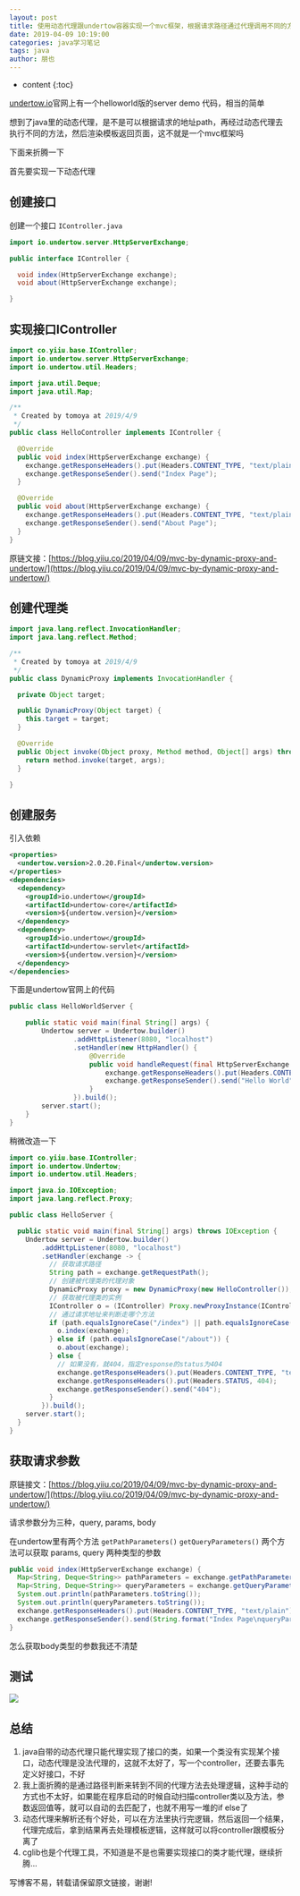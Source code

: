 ```yaml
---
layout: post
title: 使用动态代理跟undertow容器实现一个mvc框架，根据请求路径通过代理调用不同的方法执行
date: 2019-04-09 10:19:00
categories: java学习笔记
tags: java
author: 朋也
---
```


* content
{:toc}

[undertow.io](undertow.io)官网上有一个helloworld版的server demo 代码，相当的简单

想到了java里的动态代理，是不是可以根据请求的地址path，再经过动态代理去执行不同的方法，然后渲染模板返回页面，这不就是一个mvc框架吗

下面来折腾一下

首先要实现一下动态代理







## 创建接口

创建一个接口 `IController.java`

```java
import io.undertow.server.HttpServerExchange;

public interface IController {

  void index(HttpServerExchange exchange);
  void about(HttpServerExchange exchange);

}
```

## 实现接口IController

```java
import co.yiiu.base.IController;
import io.undertow.server.HttpServerExchange;
import io.undertow.util.Headers;

import java.util.Deque;
import java.util.Map;

/**
 * Created by tomoya at 2019/4/9
 */
public class HelloController implements IController {

  @Override
  public void index(HttpServerExchange exchange) {
    exchange.getResponseHeaders().put(Headers.CONTENT_TYPE, "text/plain");
    exchange.getResponseSender().send("Index Page");
  }

  @Override
  public void about(HttpServerExchange exchange) {
    exchange.getResponseHeaders().put(Headers.CONTENT_TYPE, "text/plain");
    exchange.getResponseSender().send("About Page");
  }
}
```

原链文接：[https://blog.yiiu.co/2019/04/09/mvc-by-dynamic-proxy-and-undertow/](https://blog.yiiu.co/2019/04/09/mvc-by-dynamic-proxy-and-undertow/)

## 创建代理类

```java
import java.lang.reflect.InvocationHandler;
import java.lang.reflect.Method;

/**
 * Created by tomoya at 2019/4/9
 */
public class DynamicProxy implements InvocationHandler {

  private Object target;

  public DynamicProxy(Object target) {
    this.target = target;
  }

  @Override
  public Object invoke(Object proxy, Method method, Object[] args) throws Throwable {
    return method.invoke(target, args);
  }

}
```

## 创建服务

引入依赖

```xml
<properties>
  <undertow.version>2.0.20.Final</undertow.version>
</properties>
<dependencies>
  <dependency>
    <groupId>io.undertow</groupId>
    <artifactId>undertow-core</artifactId>
    <version>${undertow.version}</version>
  </dependency>
  <dependency>
    <groupId>io.undertow</groupId>
    <artifactId>undertow-servlet</artifactId>
    <version>${undertow.version}</version>
  </dependency>
</dependencies>
```

下面是undertow官网上的代码

```java
public class HelloWorldServer {

    public static void main(final String[] args) {
        Undertow server = Undertow.builder()
                .addHttpListener(8080, "localhost")
                .setHandler(new HttpHandler() {
                    @Override
                    public void handleRequest(final HttpServerExchange exchange) throws Exception {
                        exchange.getResponseHeaders().put(Headers.CONTENT_TYPE, "text/plain");
                        exchange.getResponseSender().send("Hello World");
                    }
                }).build();
        server.start();
    }
}
```

稍微改造一下

```java
import co.yiiu.base.IController;
import io.undertow.Undertow;
import io.undertow.util.Headers;

import java.io.IOException;
import java.lang.reflect.Proxy;

public class HelloServer {

  public static void main(final String[] args) throws IOException {
    Undertow server = Undertow.builder()
        .addHttpListener(8080, "localhost")
        .setHandler(exchange -> {
          // 获取请求路径
          String path = exchange.getRequestPath();
          // 创建被代理类的代理对象
          DynamicProxy proxy = new DynamicProxy(new HelloController());
          // 获取被代理类的实例
          IController o = (IController) Proxy.newProxyInstance(IController.class.getClassLoader(), new Class[]{IController.class}, proxy);
          // 通过请求地址来判断走哪个方法
          if (path.equalsIgnoreCase("/index") || path.equalsIgnoreCase("/")) {
            o.index(exchange);
          } else if (path.equalsIgnoreCase("/about")) {
            o.about(exchange);
          } else {
            // 如果没有，就404，指定response的status为404
            exchange.getResponseHeaders().put(Headers.CONTENT_TYPE, "text/plain");
            exchange.getResponseHeaders().put(Headers.STATUS, 404);
            exchange.getResponseSender().send("404");
          }
        }).build();
    server.start();
  }
}
```

## 获取请求参数

原链接文：[https://blog.yiiu.co/2019/04/09/mvc-by-dynamic-proxy-and-undertow/](https://blog.yiiu.co/2019/04/09/mvc-by-dynamic-proxy-and-undertow/)

请求参数分为三种，query, params, body

在undertow里有两个方法 `getPathParameters()` `getQueryParameters()` 两个方法可以获取 params, query 两种类型的参数

```java
public void index(HttpServerExchange exchange) {
  Map<String, Deque<String>> pathParameters = exchange.getPathParameters();
  Map<String, Deque<String>> queryParameters = exchange.getQueryParameters();
  System.out.println(pathParameters.toString());
  System.out.println(queryParameters.toString());
  exchange.getResponseHeaders().put(Headers.CONTENT_TYPE, "text/plain");
  exchange.getResponseSender().send(String.format("Index Page\nqueryParameters: %s", queryParameters.toString()));
}
```

怎么获取body类型的参数我还不清楚

## 测试

![](/assets/mvc-by-undertow-dynamic-proxy.gif)

## 总结

1. java自带的动态代理只能代理实现了接口的类，如果一个类没有实现某个接口，动态代理是没法代理的，这就不太好了，写一个controller，还要去事先定义好接口，不好
2. 我上面折腾的是通过路径判断来转到不同的代理方法去处理逻辑，这种手动的方式也不太好，如果能在程序启动的时候自动扫描controller类以及方法，参数返回值等，就可以自动的去匹配了，也就不用写一堆的if else了
3. 动态代理来解析还有个好处，可以在方法里执行完逻辑，然后返回一个结果，代理完成后，拿到结果再去处理模板逻辑，这样就可以将controller跟模板分离了
4. cglib也是个代理工具，不知道是不是也需要实现接口的类才能代理，继续折腾...

写博客不易，转载请保留原文链接，谢谢!